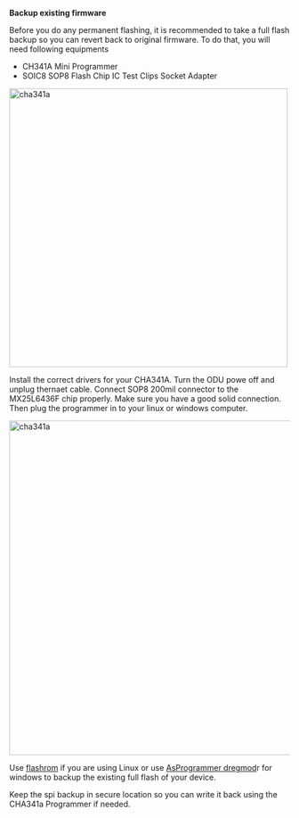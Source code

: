
**Backup existing firmware**

Before you do any permanent flashing, it is recommended to take a full flash backup so you can revert back to original firmware. 
To do that, you will need following equipments

 - CH341A Mini Programmer 
 - SOIC8 SOP8 Flash Chip IC Test Clips Socket
   Adapter

<img src="https://res.cloudinary.com/dckmedia/image/upload/v1751113360/CHA341a_iib8vz.jpg" alt="cha341a" width="500"/>

Install the correct drivers for your CHA341A. Turn the ODU powe off and unplug thernaet cable. Connect SOP8 200mil connector to the MX25L6436F chip properly. Make sure you have a good solid connection. Then plug the programmer in to your linux or windows computer. 

<img src="https://res.cloudinary.com/dckmedia/image/upload/v1751113196/Tozed_P11/pin_configuration.jpg" alt="cha341a" width="600"/>

Use [flashrom](https://github.com/flashrom/flashrom) if you are using Linux or use [AsProgrammer dregmod](https://github.com/therealdreg/asprogrammer-dregmod)r for windows to backup the existing full flash of your device.

Keep the spi backup in secure location so you can write it back using the CHA341a Programmer if needed.

